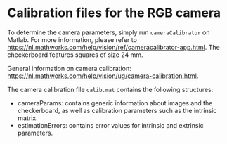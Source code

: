 # Calibration files for the RGB camera

To determine the camera parameters, simply run `cameraCalibrator` on Matlab. For more information, please refer to https://nl.mathworks.com/help/vision/ref/cameracalibrator-app.html. The checkerboard features squares of size 24 mm. 

General information on camera calibration: https://nl.mathworks.com/help/vision/ug/camera-calibration.html. 

The camera calibration file `calib.mat` contains the following structures:
- cameraParams: contains generic information about images and the checkerboard, as well as calibration parameters such as the intrinsic matrix. 
- estimationErrors: contains error values for intrinsic and extrinsic parameters. 
